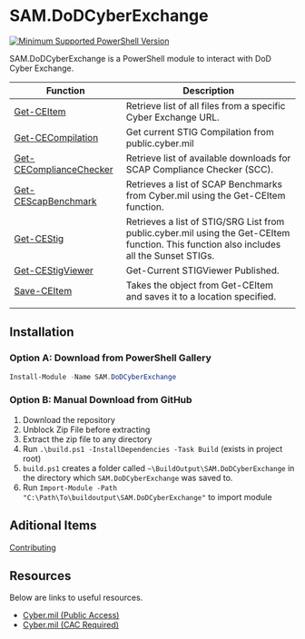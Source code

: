# SAM.DoDCyberExchange

[![Minimum Supported PowerShell Version](https://img.shields.io/badge/PowerShell-5.1+-blue.svg)](https://github.com/PowerShell/PowerShell)

SAM.DoDCyberExchange is a PowerShell module to interact with DoD Cyber Exchange.

| Function                     | Description                                                                                                                              |
| ---------------------------- | ---------------------------------------------------------------------------------------------------------------------------------------- |
| [Get-CEItem][3]              | Retrieve list of all files from a specific Cyber Exchange URL.                                                                           |
| [Get-CECompilation][0]       | Get current STIG Compilation from public.cyber.mil                                                                                       |
| [Get-CEComplianceChecker][2] | Retrieve list of available downloads for SCAP Compliance Checker (SCC).                                                                  |
| [Get-CEScapBenchmark][4]     | Retrieves a list of SCAP Benchmarks from Cyber.mil using the Get-CEItem function.                                                        |
| [Get-CEStig][1]              | Retrieves a list of STIG/SRG List from public.cyber.mil using the Get-CEItem function. This function also includes all the Sunset STIGs. |
| [Get-CEStigViewer][5]        | Get-Current STIGViewer Published.                                                                                                        |
| [Save-CEItem][6]             | Takes the object from Get-CEItem and saves it to a location specified.                                                                   |
|                              |                                                                                                                                          |

## Installation

### Option A: Download from PowerShell Gallery

```PowerShell
Install-Module -Name SAM.DoDCyberExchange
```

### Option B: Manual Download from GitHub

1. Download the repository
2. Unblock Zip File before extracting
3. Extract the zip file to any directory
4. Run `.\build.ps1 -InstallDependencies -Task Build` (exists in project root)
5. `build.ps1` creates a folder called `~\BuildOutput\SAM.DoDCyberExchange` in the directory which `SAM.DoDCyberExchange` was saved to.
6. Run `Import-Module -Path "C:\Path\To\buildoutput\SAM.DoDCyberExchange"` to import module

## Aditional Items

[Contributing][7]

## Resources

Below are links to useful resources.

- [Cyber.mil (Public Access)](https://public.cyber.mil)
- [Cyber.mil (CAC Required)](https://cyber.mil)

[0]: Docs\ModuleHelp\Get-CECompilation.md
[1]: Docs\ModuleHelp\Get-CEStig.md
[2]: Docs\ModuleHelp\Get-CEComplianceChecker.md
[3]: Docs\ModuleHelp\Get-CEItem.md
[4]: Docs\ModuleHelp\Get-CEScapBenchmark.md
[5]: Docs\ModuleHelp\Get-CEStigViewer.md
[6]: Docs\ModuleHelp\Save-CEItem.md
[7]: Docs\contributing.md

